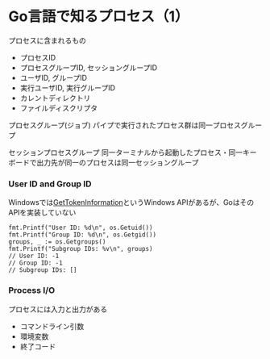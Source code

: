 # Go言語で知るプロセス（1）

プロセスに含まれるもの
 - プロセスID
 - プロセスグループID, セッショングループID
 - ユーザID, グループID
 - 実行ユーザID, 実行グループID
 - カレントディレクトリ
 - ファイルディスクリプタ

プロセスグループ(ジョブ)
パイプで実行されたプロセス群は同一プロセスグループ

セッションプロセスグループ
同一ターミナルから起動したプロセス・同一キーボードで出力先が同一のプロセスは同一セッショングループ

### User ID and Group ID
Windowsでは[GetTokenInformation][GetTokenInformation]というWindows APIがあるが、GoはそのAPIを実装していない


```
fmt.Printf("User ID: %d\n", os.Getuid())
fmt.Printf("Group ID: %d\n", os.Getgid())
groups, _ := os.Getgroups()
fmt.Printf("Subgroup IDs: %v\n", groups)
// User ID: -1
// Group ID: -1
// Subgroup IDs: []
```

[GetTokenInformation]: https://msdn.microsoft.com/en-us/library/windows/desktop/aa446671(v=vs.85).aspx

### Process I/O
プロセスには入力と出力がある
 - コマンドライン引数
 - 環境変数
 - 終了コード